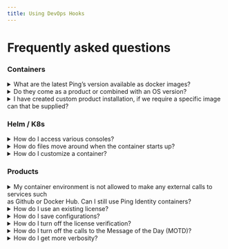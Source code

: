 ```yaml
---
title: Using DevOps Hooks
---
```


# Frequently asked questions

### Containers

<details>
  <summary>What are the latest Ping’s version available as docker images?</summary>

The latest Ping's products are tagged with <mark><b>{RELEASE}-{PRODUCT VERSION}</b></mark>. You can find more information about our latest product images at <a href="https://devops.pingidentity.com/docker-images/productVersionMatrix/">Product Version</a>
</details>

<details>
  <summary>Do they come as a product or combined with an OS version?</summary>

The DevOps program uses <mark><b>Alpine</b></mark> as its base OS shim. For more information please visit <a href="https://devops.pingidentity.com/docker-images/imageSupport/#supported-os-shim">Support OS Shim</a>
</details>

<details>
  <summary>I have created custom product installation, if we require a specific image can that be supplied?
</summary>

We currently do not support custom images, but you are able to build the image locally with the customizted bits. For more information please visit <a href="https://devops.pingidentity.com/how-to/buildLocal/">Build Local Image</a>
</details>

### Helm / K8s
<details>
  <summary>How do I access various consoles?</summary>

There are a few ways you can access the consoles.
<p></p>

<p>1. PortFoward the pod to access with localhost.</p>
<p>&emsp; <mark><b>kubectl port-forward &#60;podName&#62; &#60;containerPort&#62;:&#60;localPort&#62;</b></mark></p>
2. With Helm, add the ingress control in the yaml file to access the container with a url. <a href="https://devops.pingidentity.com/deployment/deployHelmLocalIngress/#create-ingresses">Ingress</a>
</details>

<details>
  <summary>How do files move around when the container starts up?</summary>

To find out how our files are moved at start up, please visit <a href="https://devops.pingidentity.com/reference/config/#file-flowchart-example">File Flowchart</a>
</details>

<details>
  <summary>How do I customize a container?</summary>

There are many ways to customize the container for a Ping product. For example, you can create a customized server profile to save configuration.
<p>To find more ways on how to customize a container, please visit <a href="https://devops.pingidentity.com/reference/config/#customizing-the-containers">Customizing Containers</a></p>
</details>

### Products
<details>
  <summary>My container environment is not allowed to make any external calls to services such <br> as Github or Docker Hub. Can I still use Ping Identity containers? </br> </summary>

<p>Yes. This practice is common in production scenarios. To use Ping Identity containers in this situation:</p>

<br>&emsp;1. Use an Existing License</br>
<br>&emsp;2. Use an empty remote profile SERVER_PROFILE_URL="" Optionally, you can build your profile into the image</br>
<br>&emsp;3. Turn off license verification with MUTE_LICENSE_VERIFICATION="true"</br>
<br>&emsp;4. Turn off calls to the Message of the Day (MOTD) with MOTD_URL=""</br>
</details>

<details>
  <summary>How do I use an existing license?</summary>

You can mount the license in the container's <mark><b>opt/in</b></mark> directory. Please check out <a href="https://devops.pingidentity.com/how-to/existingLicense/">using existing licenses</a> for more information.
</details>

<details>
  <summary>How do I save configurations?</summary>

In order to save configurations we would create a server profile and pass the configuration into the Server profile repo. 
To create a custom server profile please visit <a href="https://devops.pingidentity.com/how-to/profiles/">Server Profile</a>.
<p></p>

<p><b>Examples on how to get the profile data from the different products</b></p>


&emsp; <a href="https://devops.pingidentity.com/how-to/buildPingFederateProfile/">PingFederate</a> Profile
    ```
    curl -k https://localhost:9999/pf-admin-api/v1/bulk/export?includeExternalResources=false \
    -u administrator:2FederateM0re \
    -H 'X-XSRF-Header: PingFederate' \
    -o data.json
    ```
&emsp; PingAccess Profile
    ```
    curl -k https://localhost:9000/pa-admin-api/v3/config/export \ 
    -u administrator:2FederateM0re \
    -H "X-XSRF-Header: PingAccess" \
    -o data.json
    ```
&emsp; <a href="https://devops.pingidentity.com/how-to/buildPingDirectoryProfile/">PingDirectory</a> Profile
    ```
    kubectl exec -it pingdirectory-0 \
    --manage-profile generate-profile \
    --profileRoot /tmp/pd.profile
    ```
</details>

<details>
  <summary>How do I turn off the license verification?</summary>

<mark><b>MUTE_LICENSE_VERIFICATION="true"</b></mark>
</details>

<details>
  <summary>How do I turn off the calls to the Message of the Day (MOTD)?</summary>

Set the environment variables in PingBase to: <mark><b>MOTD_URL=""</b></mark>
<p>For more information about the PingBase environment variables, please visit <a href="https://devops.pingidentity.com/docker-images/pingbase/">PingBase</a></p>
</details>

<details>
  <summary>How do I get more verbosity?</summary>

Set the environment variables in PingBase to: <mark><b>VERBOSE=“true”</b></mark>
<p>For more information about the PingBase environment variables, please visit <a href="https://devops.pingidentity.com/docker-images/pingbase/">PingBase</a></p>
</details>